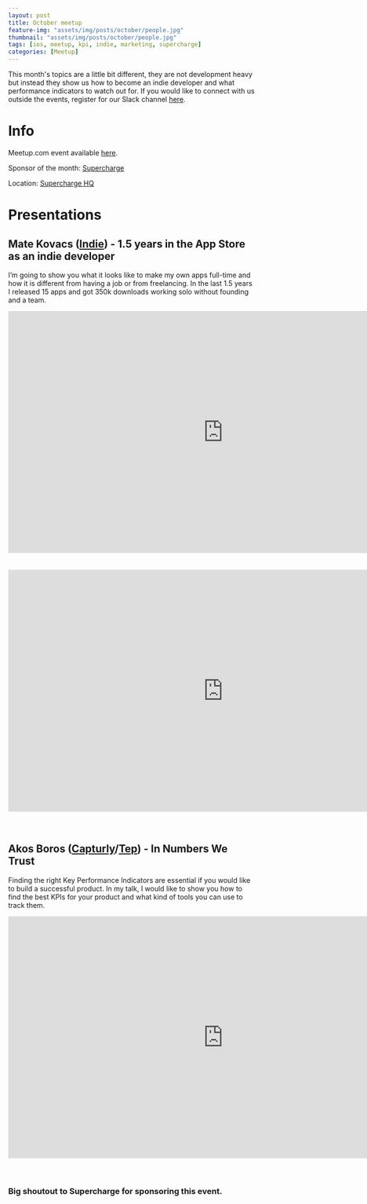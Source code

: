 ```yaml
---
layout: post
title: October meetup
feature-img: "assets/img/posts/october/people.jpg"
thumbnail: "assets/img/posts/october/people.jpg"
tags: [ios, meetup, kpi, indie, marketing, supercharge]
categories: [Meetup]
---
```


This month's topics are a little bit different, they are not development heavy but instead they show us how to become an indie developer and what performance indicators to watch out for. If you would like to connect with us outside the events, register for our Slack channel [here](https://docs.google.com/forms/d/e/1FAIpQLSer4nuTbTsRel6bUrgzKBYQAiGgN9yPZUWBJ6XH7CF6rFLXzA/viewform).

# Info

Meetup.com event available [here](https://www.meetup.com/NSBudapest/events/255083368/).

Sponsor of the month: [Supercharge](https://supercharge.io)

Location: [Supercharge HQ](https://goo.gl/maps/R6rv78eXSX22)

# Presentations

## Mate Kovacs ([Indie](https://itunes.apple.com/us/developer/mate-kovacs/id823066256)) - 1.5 years in the App Store as an indie developer

I’m going to show you what it looks like to make my own apps full-time and how it is different from having a job or from freelancing. In the last 1.5 years I released 15 apps and got 350k downloads working solo without founding and a team.

<div class="aspect-ratio"><iframe width="875" height="493" src="https://speakerdeck.com/player/f3f8b10799e14698ba175e76615d1598" frameborder="0" allowfullscreen scrolling="no"></iframe></div>
<br><br>

<div class="aspect-ratio"><iframe width="875" height="493" src="https://www.youtube-nocookie.com/embed/0wywjSL4UXo" frameborder="0" allow="autoplay; encrypted-media" allowfullscreen></iframe></div>
<br><br>


## Akos Boros ([Capturly](https://capturly.com)/[Tep](https://gettep.com)) - In Numbers We Trust

Finding the right Key Performance Indicators are essential if you would like to build a successful product. In my talk, I would like to show you how to find the best KPIs for your product and what kind of tools you can use to track them.

<div class="aspect-ratio"><iframe width="875" height="493" src="https://www.youtube-nocookie.com/embed/FvJ-FtnxZHU" frameborder="0" allow="autoplay; encrypted-media" allowfullscreen></iframe></div>
<br><br>


### Big shoutout to Supercharge for sponsoring this event.